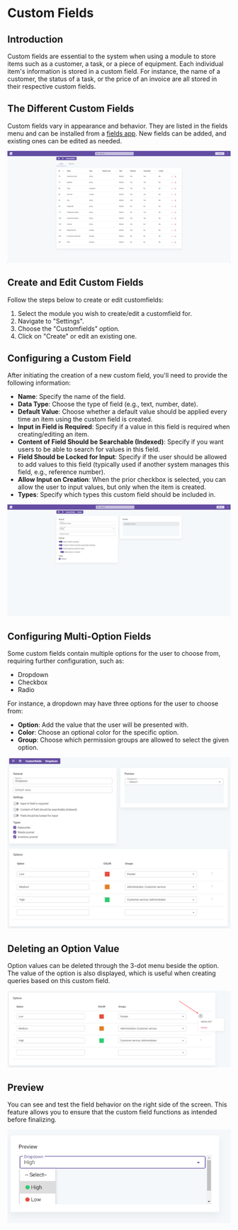 # Custom Fields

## Introduction

Custom fields are essential to the system when using a module to store items such as a customer, a task, or a piece of equipment. Each individual item's information is stored in a custom field. For instance, the name of a customer, the status of a task, or the price of an invoice are all stored in their respective custom fields.

## The Different Custom Fields

Custom fields vary in appearance and behavior. They are listed in the fields menu and can be installed from a [fields app](/docs/apps/plugins/fileds.). New fields can be added, and existing ones can be edited as needed.

![alt text](image-5.png)

## Create and Edit Custom Fields

Follow the steps below to create or edit customfields:

1. Select the module you wish to create/edit a customfield for.
2. Navigate to "Settings".
3. Choose the "Customfields" option.
4. Click on "Create" or edit an existing one.

## Configuring a Custom Field

After initiating the creation of a new custom field, you'll need to provide the following information:

- **Name**: Specify the name of the field.
- **Data Type**: Choose the type of field (e.g., text, number, date).
- **Default Value**: Choose whether a default value should be applied every time an item using the custom field is created.
- **Input in Field is Required**: Specify if a value in this field is required when creating/editing an item.
- **Content of Field Should be Searchable (Indexed)**: Specify if you want users to be able to search for values in this field.
- **Field Should be Locked for Input**: Specify if the user should be allowed to add values to this field (typically used if another system manages this field, e.g., reference number).
- **Allow Input on Creation**: When the prior checkbox is selected, you can allow the user to input values, but only when the item is created.
- **Types**: Specify which types this custom field should be included in.

![alt text](image-6.png)

## Configuring Multi-Option Fields

Some custom fields contain multiple options for the user to choose from, requiring further configuration, such as:

- Dropdown
- Checkbox
- Radio

For instance, a dropdown may have three options for the user to choose from:

- **Option**: Add the value that the user will be presented with.
- **Color**: Choose an optional color for the specific option.
- **Group**: Choose which permission groups are allowed to select the given option.

![alt text](image-7.png)

## Deleting an Option Value

Option values can be deleted through the 3-dot menu beside the option. The value of the option is also displayed, which is useful when creating queries based on this custom field.

![alt text](image-8.png)

## Preview

You can see and test the field behavior on the right side of the screen. This feature allows you to ensure that the custom field functions as intended before finalizing.

![alt text](image-9.png)

